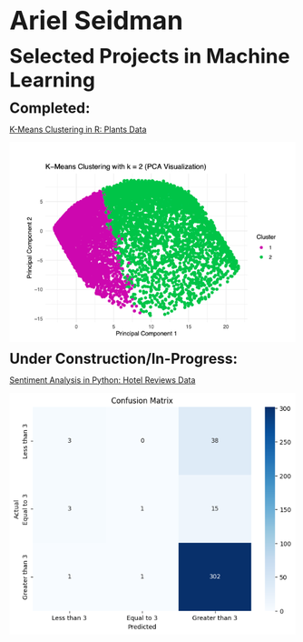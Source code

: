 <span style="font-size: 45px;">**Ariel Seidman**</span>

<span style="font-size: 35px;">**Selected Projects in Machine Learning**</span>

<span style="font-size: 25px;">**Completed:**</span>

[K-Means Clustering in R: Plants Data]( https://github.com/arielseidman/Plants.git)

[<img src="PCA.png" alt="PCA" style="display: block;">]( https://github.com/arielseidman/Plants.git)

<span style="font-size: 25px;">**Under Construction/In-Progress:**</span>

[Sentiment Analysis in Python: Hotel Reviews Data](https://github.com/arielseidman/Hotels.git) 

[<img src="Hotels_Confusion_Matrix.png" alt="PCA" style="display: block;">](https://github.com/arielseidman/Hotels.git)
